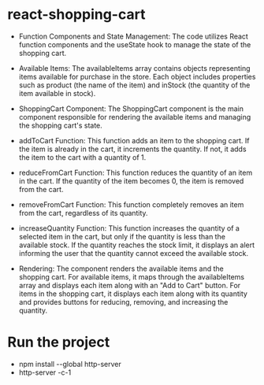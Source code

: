 # react-shopping-cart

- Function Components and State Management: The code utilizes React function components and the useState hook to manage the state of the shopping cart.

- Available Items:
  The availableItems array contains objects representing items available for purchase in the store. Each object includes properties such as product (the name of the item) and inStock (the quantity of the item available in stock).

- ShoppingCart Component:
  The ShoppingCart component is the main component responsible for rendering the available items and managing the shopping cart's state.

- addToCart Function:
  This function adds an item to the shopping cart. If the item is already in the cart, it increments the quantity. If not, it adds the item to the cart with a quantity of 1.

- reduceFromCart Function:
  This function reduces the quantity of an item in the cart. If the quantity of the item becomes 0, the item is removed from the cart.

- removeFromCart Function:
  This function completely removes an item from the cart, regardless of its quantity.

- increaseQuantity Function:
  This function increases the quantity of a selected item in the cart, but only if the quantity is less than the available stock. If the quantity reaches the stock limit, it displays an alert informing the user that the quantity cannot exceed the available stock.

- Rendering:
  The component renders the available items and the shopping cart. For available items, it maps through the availableItems array and displays each item along with an "Add to Cart" button. For items in the shopping cart, it displays each item along with its quantity and provides buttons for reducing, removing, and increasing the quantity.

# Run the project

- npm install --global http-server
- http-server -c-1 <path to project root>
